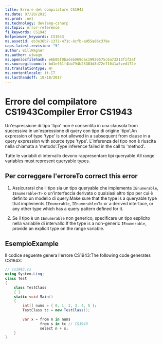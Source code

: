 ```yaml
---
title: Errore del compilatore CS1943
ms.date: 07/20/2015
ms.prod: .net
ms.technology: devlang-csharp
ms.topic: error-reference
f1_keywords: CS1943
helpviewer_keywords: CS1943
ms.assetid: eb3e36b7-1372-471c-8cfb-a955a86c379e
caps.latest.revision: "5"
author: BillWagner
ms.author: wiwagn
ms.openlocfilehash: e6b05f0badeb069dac19936575c6a73213f1f2af
ms.sourcegitcommit: bd1ef61f4bb794b25383d3d72e71041a5ced172e
ms.translationtype: HT
ms.contentlocale: it-IT
ms.lasthandoff: 10/18/2017
---
```

# <a name="compiler-error-cs1943"></a><span data-ttu-id="63cb2-102">Errore del compilatore CS1943</span><span class="sxs-lookup"><span data-stu-id="63cb2-102">Compiler Error CS1943</span></span>
<span data-ttu-id="63cb2-103">Un'espressione di tipo 'tipo' non è consentita in una clausola from successiva in un'espressione di query con tipo di origine 'tipo'.</span><span class="sxs-lookup"><span data-stu-id="63cb2-103">An expression of type 'type' is not allowed in a subsequent from clause in a query expression with source type 'type'.</span></span> <span data-ttu-id="63cb2-104">L'inferenza del tipo non è riuscita nella chiamata a 'metodo'.</span><span class="sxs-lookup"><span data-stu-id="63cb2-104">Type inference failed in the call to 'method'.</span></span>  
  
 <span data-ttu-id="63cb2-105">Tutte le variabili di intervallo devono rappresentare tipi queryable.</span><span class="sxs-lookup"><span data-stu-id="63cb2-105">All range variables must represent queryable types.</span></span>  
  
## <a name="to-correct-this-error"></a><span data-ttu-id="63cb2-106">Per correggere l'errore</span><span class="sxs-lookup"><span data-stu-id="63cb2-106">To correct this error</span></span>  
  
1.  <span data-ttu-id="63cb2-107">Assicurarsi che il tipo sia un tipo queryable che implementa `IEnumerable`, `IEnumerable<T>` o un'interfaccia derivata o qualsiasi altro tipo per cui è definito un modello di query.</span><span class="sxs-lookup"><span data-stu-id="63cb2-107">Make sure that the type is a queryable type that implements `IEnumerable`, `IEnumerable<T>` or a derived interface, or any other type which has a query pattern defined for it.</span></span>  
  
2.  <span data-ttu-id="63cb2-108">Se il tipo è un `IEnumerable` non generico, specificare un tipo esplicito nella variabile di intervallo.</span><span class="sxs-lookup"><span data-stu-id="63cb2-108">If the type is a non-generic `IEnumerable`, provide an explicit type on the range variable.</span></span>  
  
## <a name="example"></a><span data-ttu-id="63cb2-109">Esempio</span><span class="sxs-lookup"><span data-stu-id="63cb2-109">Example</span></span>  
 <span data-ttu-id="63cb2-110">Il codice seguente genera l'errore CS1943:</span><span class="sxs-lookup"><span data-stu-id="63cb2-110">The following code generates CS1943:</span></span>  
  
```csharp  
// cs1943.cs  
using System.Linq;  
class Test  
{  
    class TestClass  
    { }  
    static void Main()  
    {  
        int[] nums = { 0, 1, 2, 3, 4, 5 };  
        TestClass tc = new TestClass();  
  
        var x = from n in nums  
                from s in tc // CS1943  
                select n + s;  
    }  
}  
```
